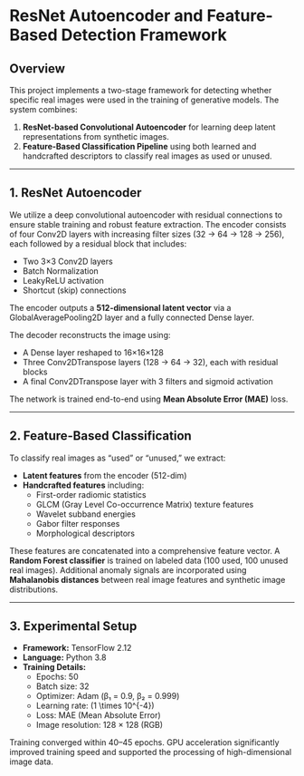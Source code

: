 # ResNet Autoencoder and Feature-Based Detection Framework

## Overview

This project implements a two-stage framework for detecting whether specific real images were used in the training of generative models. The system combines:

1. **ResNet-based Convolutional Autoencoder** for learning deep latent representations from synthetic images.
2. **Feature-Based Classification Pipeline** using both learned and handcrafted descriptors to classify real images as used or unused.

---

## 1. ResNet Autoencoder

We utilize a deep convolutional autoencoder with residual connections to ensure stable training and robust feature extraction. The encoder consists of four Conv2D layers with increasing filter sizes (32 → 64 → 128 → 256), each followed by a residual block that includes:

- Two 3×3 Conv2D layers
- Batch Normalization
- LeakyReLU activation
- Shortcut (skip) connections

The encoder outputs a **512-dimensional latent vector** via a GlobalAveragePooling2D layer and a fully connected Dense layer.

The decoder reconstructs the image using:
- A Dense layer reshaped to 16×16×128
- Three Conv2DTranspose layers (128 → 64 → 32), each with residual blocks
- A final Conv2DTranspose layer with 3 filters and sigmoid activation

The network is trained end-to-end using **Mean Absolute Error (MAE)** loss.

---

## 2. Feature-Based Classification

To classify real images as “used” or “unused,” we extract:

- **Latent features** from the encoder (512-dim)
- **Handcrafted features** including:
  - First-order radiomic statistics
  - GLCM (Gray Level Co-occurrence Matrix) texture features
  - Wavelet subband energies
  - Gabor filter responses
  - Morphological descriptors

These features are concatenated into a comprehensive feature vector. A **Random Forest classifier** is trained on labeled data (100 used, 100 unused real images). Additional anomaly signals are incorporated using **Mahalanobis distances** between real image features and synthetic image distributions.

---

## 3. Experimental Setup

- **Framework:** TensorFlow 2.12
- **Language:** Python 3.8
- **Training Details:**
  - Epochs: 50
  - Batch size: 32
  - Optimizer: Adam (β₁ = 0.9, β₂ = 0.999)
  - Learning rate: \(1 \times 10^{-4}\)
  - Loss: MAE (Mean Absolute Error)
  - Image resolution: 128 × 128 (RGB)

Training converged within 40–45 epochs. GPU acceleration significantly improved training speed and supported the processing of high-dimensional image data.


